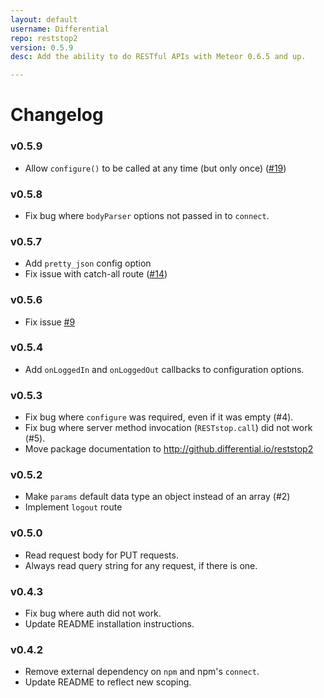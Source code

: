 ```yaml
---
layout: default
username: Differential
repo: reststop2
version: 0.5.9
desc: Add the ability to do RESTful APIs with Meteor 0.6.5 and up.

---
```

# Changelog

### v0.5.9

* Allow `configure()` to be called at any time (but only once) ([#19](https://github.com/Differential/reststop2/issues/19))

### v0.5.8

* Fix bug where `bodyParser` options not passed in to `connect`.

### v0.5.7

* Add `pretty_json` config option
* Fix issue with catch-all route ([#14](https://github.com/Differential/reststop2/issues/14))

### v0.5.6

* Fix issue [#9](https://github.com/Differential/reststop2/pull/9)

### v0.5.4

* Add `onLoggedIn` and `onLoggedOut` callbacks to configuration options.

### v0.5.3

* Fix bug where `configure` was required, even if it was empty (#4).
* Fix bug where server method invocation (`RESTstop.call`) did not work (#5).
* Move package documentation to http://github.differential.io/reststop2

### v0.5.2

* Make `params` default data type an object instead of an array (#2)
* Implement `logout` route

### v0.5.0

* Read request body for PUT requests.
* Always read query string for any request, if there is one.

### v0.4.3

* Fix bug where auth did not work.
* Update README installation instructions.

### v0.4.2

* Remove external dependency on `npm` and npm's `connect`.
* Update README to reflect new scoping.
